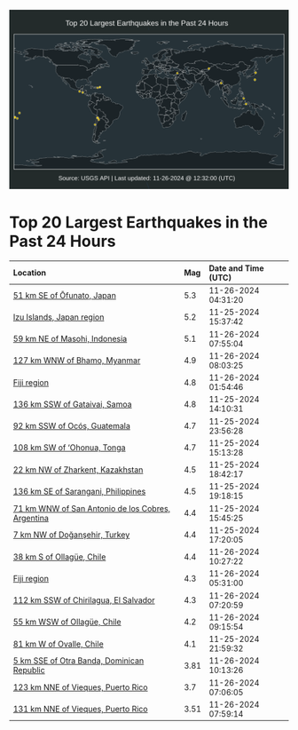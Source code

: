 ![Map](./map.png)

# Top 20 Largest Earthquakes in the Past 24 Hours

| Location | Mag | Date and Time (UTC) |
|:---|:---|:---|
| [51 km SE of Ōfunato, Japan](https://earthquake.usgs.gov/earthquakes/eventpage/us7000nu6z) | 5.3 | 11-26-2024 04:31:20 |
| [Izu Islands, Japan region](https://earthquake.usgs.gov/earthquakes/eventpage/us6000p7l3) | 5.2 | 11-25-2024 15:37:42 |
| [59 km NE of Masohi, Indonesia](https://earthquake.usgs.gov/earthquakes/eventpage/us7000nu7t) | 5.1 | 11-26-2024 07:55:04 |
| [127 km WNW of Bhamo, Myanmar](https://earthquake.usgs.gov/earthquakes/eventpage/us7000nu7y) | 4.9 | 11-26-2024 08:03:25 |
| [Fiji region](https://earthquake.usgs.gov/earthquakes/eventpage/us7000nu6a) | 4.8 | 11-26-2024 01:54:46 |
| [136 km SSW of Gataivai, Samoa](https://earthquake.usgs.gov/earthquakes/eventpage/us6000p7ks) | 4.8 | 11-25-2024 14:10:31 |
| [92 km SSW of Ocós, Guatemala](https://earthquake.usgs.gov/earthquakes/eventpage/us7000nu5z) | 4.7 | 11-25-2024 23:56:28 |
| [108 km SW of ‘Ohonua, Tonga](https://earthquake.usgs.gov/earthquakes/eventpage/us6000p7ky) | 4.7 | 11-25-2024 15:13:28 |
| [22 km NW of Zharkent, Kazakhstan](https://earthquake.usgs.gov/earthquakes/eventpage/us7000nu3e) | 4.5 | 11-25-2024 18:42:17 |
| [136 km SE of Sarangani, Philippines](https://earthquake.usgs.gov/earthquakes/eventpage/us7000nu3k) | 4.5 | 11-25-2024 19:18:15 |
| [71 km WNW of San Antonio de los Cobres, Argentina](https://earthquake.usgs.gov/earthquakes/eventpage/us6000p7l4) | 4.4 | 11-25-2024 15:45:25 |
| [7 km NW of Doğanşehir, Turkey](https://earthquake.usgs.gov/earthquakes/eventpage/us7000nu33) | 4.4 | 11-25-2024 17:20:05 |
| [38 km S of Ollagüe, Chile](https://earthquake.usgs.gov/earthquakes/eventpage/us7000nu8a) | 4.4 | 11-26-2024 10:27:22 |
| [Fiji region](https://earthquake.usgs.gov/earthquakes/eventpage/us7000nu7a) | 4.3 | 11-26-2024 05:31:00 |
| [112 km SSW of Chirilagua, El Salvador](https://earthquake.usgs.gov/earthquakes/eventpage/us7000nu7i) | 4.3 | 11-26-2024 07:20:59 |
| [55 km WSW of Ollagüe, Chile](https://earthquake.usgs.gov/earthquakes/eventpage/us7000nu80) | 4.2 | 11-26-2024 09:15:54 |
| [81 km W of Ovalle, Chile](https://earthquake.usgs.gov/earthquakes/eventpage/us7000nu5i) | 4.1 | 11-25-2024 21:59:32 |
| [5 km SSE of Otra Banda, Dominican Republic](https://earthquake.usgs.gov/earthquakes/eventpage/pr2024331002) | 3.81 | 11-26-2024 10:13:26 |
| [123 km NNE of Vieques, Puerto Rico](https://earthquake.usgs.gov/earthquakes/eventpage/pr2024331000) | 3.7 | 11-26-2024 07:06:05 |
| [131 km NNE of Vieques, Puerto Rico](https://earthquake.usgs.gov/earthquakes/eventpage/pr2024331001) | 3.51 | 11-26-2024 07:59:14 |
